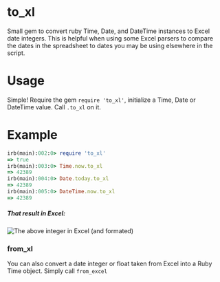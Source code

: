 # to_xl

Small gem to convert ruby Time, Date, and DateTime instances to Excel date integers. This is helpful when using some Excel parsers to compare the dates in the spreadsheet to dates you may be using elsewhere in the script. 

# Usage
Simple! Require the gem `require 'to_xl'`, initialize a Time, Date or DateTime value. Call `.to_xl` on it.

# Example
```ruby
irb(main):002:0> require 'to_xl'
=> true
irb(main):003:0> Time.now.to_xl
=> 42389
irb(main):004:0> Date.today.to_xl
=> 42389
irb(main):005:0> DateTime.now.to_xl
=> 42389
```
##### That result in Excel:
![The above integer in Excel (and formated)](http://i.imgur.com/LcUIWro.png "In Excel")

### from_xl
You can also convert a date integer or float taken from Excel into a Ruby Time object. Simply call `from_excel`